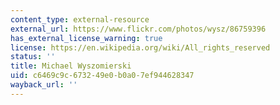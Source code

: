 ```yaml
---
content_type: external-resource
external_url: https://www.flickr.com/photos/wysz/86759396
has_external_license_warning: true
license: https://en.wikipedia.org/wiki/All_rights_reserved
status: ''
title: Michael Wyszomierski
uid: c6469c9c-6732-49e0-b0a0-7ef944628347
wayback_url: ''
---
```

